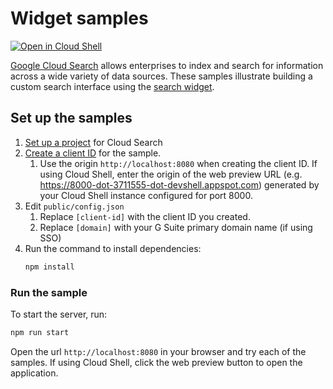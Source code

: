 # Widget samples

[![Open in Cloud Shell][cloudshell-badge]][cloudshell-open]

[Google Cloud Search][cloud-search] allows enterprises to index and search
for information across a wide variety of data sources. These samples
illustrate building a custom search interface using the
[search widget][widget-guide].

## Set up the samples

1. [Set up a project][project-setup] for Cloud Search
1. [Create a client ID][create-client-id] for the sample.
   1. Use the origin `http://localhost:8080` when creating the client ID. If using Cloud Shell, enter the origin
      of the web preview URL (e.g. https://8000-dot-3711555-dot-devshell.appspot.com) generated by your Cloud Shell
      instance configured for port 8000.
1. Edit `public/config.json`
	1. Replace `[client-id]` with the client ID you created.
	1. Replace `[domain]` with your G Suite primary domain name (if using SSO)
1. Run the command to install dependencies:
   ```sh
   npm install
   ```

### Run the sample

To start the server, run:

```sh
npm run start
```

Open the url `http://localhost:8080` in your browser and try each
of the samples. If using Cloud Shell, click the web preview button to open the application.

[cloudshell-badge]: http://gstatic.com/cloudssh/images/open-btn.png
[cloudshell-open]: https://console.cloud.google.com/cloudshell/open?git_repo=https://github.com/googleworkspace/cloud-search-samples&page=editor&open_in_editor=serving/widget/README.md
[cloud-search]: https://developers.google.com/cloud-search/
[project-setup]: https://developers.google.com/cloud-search/docs/guides/project-setup
[maven-install]: http://maven.apache.org/install.html
[widget-guide]: https://developers.google.com/cloud-search/docs/guides/search-widget
[create-client-id]: https://developers.google.com/cloud-search/docs/guides/search-widget#generate_a_client_id_for_the_application
